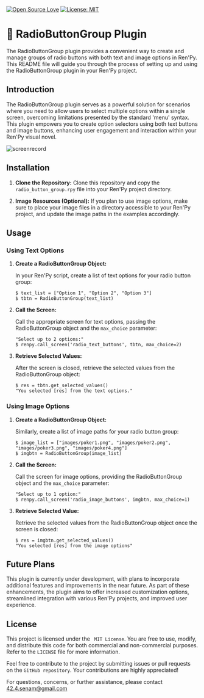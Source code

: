[![Open Source Love](https://badges.frapsoft.com/os/v1/open-source.png?v=103)](https://github.com/ellerbrock/open-source-badges/) [![License: MIT](https://img.shields.io/badge/License-MIT-yellow.svg)](https://opensource.org/licenses/MIT)

# 🔘 RadioButtonGroup Plugin

The RadioButtonGroup plugin provides a convenient way to create and manage groups of radio buttons with both text and image options in Ren'Py. This README file will guide you through the process of setting up and using the RadioButtonGroup plugin in your Ren'Py project.

## Introduction

The RadioButtonGroup plugin serves as a powerful solution for scenarios where you need to allow users to select multiple options within a single screen, overcoming limitations presented by the standard 'menu' syntax. This plugin empowers you to create option selectors using both text buttons and image buttons, enhancing user engagement and interaction within your Ren'Py visual novel.

![screenrecord](https://github.com/Wendy-Nam/RenPy-RadioButtonGroup/assets/142412339/640033d4-a66d-4ab9-9acd-31c59bdfbe71)

## Installation

1. <b>Clone the Repository:</b>
   Clone this repository and copy the `radio_button_group.rpy` file into your Ren'Py project directory.

2. <b>Image Resources (Optional):</b>
   If you plan to use image options, make sure to place your image files in a directory accessible to your Ren'Py project, and update the image paths in the examples accordingly.

## Usage

### Using Text Options

1.  <b>Create a RadioButtonGroup Object:</b>

    In your Ren'Py script, create a list of text options for your radio button group:

    ```renpy
    $ text_list = ["Option 1", "Option 2", "Option 3"]
    $ tbtn = RadioButtonGroup(text_list)
    ```

2.  <b>Call the Screen:</b>

    Call the appropriate screen for text options, passing the RadioButtonGroup object and the `max_choice` parameter:

    ```renpy
    "Select up to 2 options:"
    $ renpy.call_screen('radio_text_buttons', tbtn, max_choice=2)
    ```

3.  <b>Retrieve Selected Values:</b>

    After the screen is closed, retrieve the selected values from the RadioButtonGroup object:

    ```renpy
    $ res = tbtn.get_selected_values()
    "You selected [res] from the text options."
    ```

### Using Image Options

1.  <b>Create a RadioButtonGroup Object:</b>

    Similarly, create a list of image paths for your radio button group:

     ```renpy
     $ image_list = ["images/poker1.png", "images/poker2.png", "images/poker3.png", "images/poker4.png"]
     $ imgbtn = RadioButtonGroup(image_list)
     ```

2.  <b>Call the Screen:</b>

    Call the screen for image options, providing the RadioButtonGroup object and the `max_choice` parameter:

    ```renpy
    "Select up to 1 option:"
    $ renpy.call_screen('radio_image_buttons', imgbtn, max_choice=1)
    ```

3.  <b>Retrieve Selected Value:</b>

      Retrieve the selected values from the RadioButtonGroup object once the screen is closed:
   
     ```renpy
     $ res = imgbtn.get_selected_values()
     "You selected [res] from the image options"

     ```

## Future Plans

This plugin is currently under development, with plans to incorporate additional features and improvements in the near future. As part of these enhancements, the plugin aims to offer increased customization options, streamlined integration with various Ren'Py projects, and improved user experience.

## License

This project is licensed under the ` MIT License`. You are free to use, modify, and distribute this code for both commercial and non-commercial purposes. Refer to the `LICENSE` file for more information.

Feel free to contribute to the project by submitting issues or pull requests on the `GitHub repository`. Your contributions are highly appreciated!

For questions, concerns, or further assistance, please contact 42.4.senam@gmail.com
